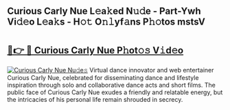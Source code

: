 ## Curious Carly Nue L𝚎a𝚔ed N𝚞𝚍e - Part-Ywh Vi𝚍𝚎o L𝚎a𝚔s - H𝚘𝚝 O𝚗𝚕yf𝚊ns P𝚑𝚘tos mstsV

# <h2><a href="http://kf60mdf.oniu.top/?m=Curious+Carly+Nue">🔗👉 🔴 Curious Carly Nue P𝚑ot𝚘𝚜 V𝚒d𝚎o</a></h2>

[![Curious Carly Nue Nu𝚍e𝚜](https://i.imgur.com/0qMVB7G.gif)](http://kf60mdf.oniu.top/?m=Curious+Carly+Nue)
Virtual dance innovator and web entertainer Curious Carly Nue, celebrated for disseminating dance and lifestyle inspiration through solo and collaborative dance acts and short films. The public face of Curious Carly Nue exudes a friendly and relatable energy, but the intricacies of his personal life remain shrouded in secrecy.  
